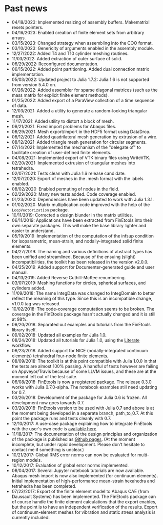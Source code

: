 # Past news

- 04/18/2023: Implemented resizing of assembly buffers. Makematrix! resets pointers.
- 04/16/2023: Enabled creation of finite element sets from arbitrary arrays.
- 03/15/2023: Changed strategy when assembling into the COO format.
- 03/10/2023: Genericity of arguments enabled in the assembly module.
- 12/27/2022: Added T4 and T10 cylinder meshing routines.
- 11/03/2022: Added extraction of outer surface of solid.
- 06/29/2022: Reconfigured documentation.
- 06/15/2022: Added point partitioning. Added dual connection matrix implementation.
- 05/03/2022: Updated project to Julia 1.7.2: Julia 1.6 is not supported from version 5.4.0 on.
- 01/26/2022: Added assembler for sparse diagonal matrices (such as the mass
  matrix for explicit finite element methods).
- 01/25/2022: Added export of a ParaView collection of a time sequence of data.
- 12/03/2021: Added a utility to generate a random-looking triangular mesh.
- 11/17/2021: Added utility to distort a block of mesh.
- 09/21/2021: Fixed import problems for Abaqus files.
- 08/29/2021: Mesh export/import in the HDF5 format using DataDrop.
- 08/12/2021: Added quadrilateral mesh generation by extrusion of a wire.
- 08/12/2021: Added triangle mesh generation for circular segments.
- 07/14/2021: Implemented the mechanism of the "delegate of"  to facilitate creation of user-defined finite elements.
- 04/08/2021: Implemented export of VTK binary files using WriteVTK.
- 02/20/2021: Implemented extrusion of triangular meshes into tetrahedra.
- 02/07/2021: Tests clean with Julia 1.6 release candidate.
- 12/07/2020: Export of meshes in the .mesh format with the labels enabled.
- 08/02/2020: Enabled permuting of nodes in the field.
- 02/29/2020: Many new tests added. Code coverage enabled.
- 01/23/2020: Dependencies have been updated to work with Julia 1.3.1.
- 01/02/2020: Matrix multiplication code improved with the help of the `LoopVectorization` package.
- 10/11/2019: Corrected a design blunder in the matrix utilities.
- 06/11/2019: Applications have been extracted from FinEtools into their own separate packages. This will make the base library lighter and easier to understand.
- 05/19/2019: Implementation of the computation of the infsup condition for isoparametric, mean-strain, and nodally-integrated solid finite elements.
- 04/27/2019: The naming and various definitions of abstract types has been unified and streamlined. Because of the ensuing (slight) incompatibilities, the toolkit has been released in the version v2.0.0.
- 04/25/2019: Added support for Documenter-generated guide and user manual.
- 04/13/2019: Added Reverse Cuthill-McKee renumbering.
- 03/07/2019: Meshing functions for circles, spherical surfaces, and cylinders added.
- 11/09/2018: The name IntegData was changed to IntegDomain to better reflect the meaning of this type. Since this is an incompatible change, v1.0.0 tag was released.
- 10/02/2018: The code-coverage computation seems to be broken. The coverage in the FinEtools package hasn't actually changed and it is still at 98%.
- 09/20/2018: Separated out examples and tutorials from the FinEtools library itself.
- 09/02/2018: Updated all examples for Julia 1.0.
- 08/24/2018: Updated all tutorials for Julia 1.0, using the [Literate](https://github.com/fredrikekre/Literate.jl) workflow.
- 08/23/2018: Added support for NICE (nodally-integrated continuum elements) tetrahedral four-node finite elements.
- 08/09/2018: The toolkit is at this point compatible with Julia 1.0.0 in that
the tests are almost 100% passing. A handful of tests however are failing on Appveyor/Travis because of some LLVM issues, and these are at the moment left out of the test suite.
- 06/08/2018: FinEtools is now a registered package. The release 0.3.0 works with Julia 0.7.0-alpha. The notebook examples still need updating for 0.7.
- 03/26/2018: Development of the package for Julia 0.6 is frozen. All development now goes towards 0.7.
- 03/20/2018: FinEtools version to be used with Julia 0.7 and above is at the moment being developed in a separate branch,
path_to_0.7. At this point the package runs and tests cleanly with 0.7.
- 12/10/2017: A use-case package explaining how to integrate FinEtools with  the user's own code is [available here](https://github.com/PetrKryslUCSD/FinEtoolsUseCase).
- 11/18/2017:  The documentation of the design principles  and  organization of the package is published as [Github pages](https://petrkryslucsd.github.io/FinEtools.jl). (At the moment incomplete,  but under rapid development.  Please don't hesitate to contact me if something is unclear.)
- 10/21/2017: Global RMS error norms can now be evaluated for multi-region  models.
- 10/12/2017: Evaluation of global error norms implemented.
- 08/04/2017: Several Jupyter notebook tutorials are now available. Abaqus mesh import is now also implemented (for continuum elements). Initial implementation  of high-performance mean-strain hexahedra and tetrahedra has been completed.
- 07/23/2017: Export of the finite element model to Abaqus  CAE (from Daussault Systems) has been implemented. The FinEtools package can of course  handle the finite element calculations that the export enables, but the point is to have an independent verification of the results. Export of continuum-element meshes for  vibration and static stress analysis  is currently included.
